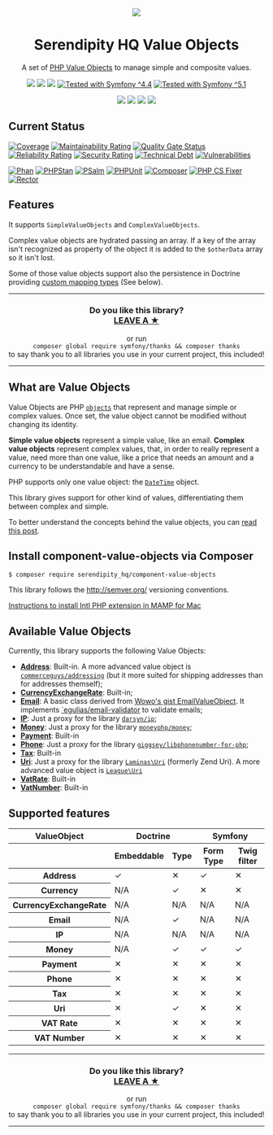 <p align="center">
    <a href="http://www.serendipityhq.com" target="_blank">
        <img style="max-width: 350px" src="http://www.serendipityhq.com/assets/open-source-projects/Logo-SerendipityHQ-Icon-Text-Purple.png">
    </a>
</p>

<h1 align="center">Serendipity HQ Value Objects</h1>
<p align="center">A set of <a href="https://io.serendipityhq.com/experience/php-and-doctrine-immutable-objects-value-objects-and-embeddables/" target="_blank">PHP Value Objects</a> to manage simple and composite values.</p>
<p align="center">
    <a href="https://github.com/Aerendir/component-value-objects/releases"><img src="https://img.shields.io/packagist/v/serendipity_hq/component-value-objects.svg?style=flat-square"></a>
    <a href="https://opensource.org/licenses/MIT"><img src="https://img.shields.io/badge/license-MIT-brightgreen.svg?style=flat-square"></a>
    <a href="https://github.com/Aerendir/component-value-objects/releases"><img src="https://img.shields.io/packagist/php-v/serendipity_hq/component-value-objects?color=%238892BF&style=flat-square&logo=php" /></a>
    <a title="Tested with Symfony ^4.4" href="https://github.com/Aerendir/component-value-objects/actions"><img title="Tested with Symfony ^4.4" src="https://img.shields.io/badge/Symfony-%5E4.4-333?style=flat-square&logo=symfony" /></a>
    <a title="Tested with Symfony ^5.1" href="https://github.com/Aerendir/component-value-objects/actions"><img title="Tested with Symfony ^5.1" src="https://img.shields.io/badge/Symfony-%5E5.1-333?style=flat-square&logo=symfony" /></a>
</p>
<p align="center">
    <a href="https://www.php.net/manual/en/book.intl.php"><img src="https://img.shields.io/badge/Suggests-ext--intl-%238892BF?style=flat-square&logo=php"></a>
    <a href="https://www.doctrine-project.org/"><img src="https://img.shields.io/badge/Suggests-doctrine/orm-%238892BF?style=flat-square&logo=php"></a>
    <a href="https://symfony.com/doc/current/forms.html"><img src="https://img.shields.io/badge/Suggests-symfony/form-%238892BF?style=flat-square&logo=php"></a>
    <a href="https://github.com/twigphp/intl-extra"><img src="https://img.shields.io/badge/Suggests-twig/intl--extra-%238892BF?style=flat-square&logo=php"></a>
</p>

## Current Status

[![Coverage](https://sonarcloud.io/api/project_badges/measure?project=Aerendir_component-value-objects&metric=coverage)](https://sonarcloud.io/dashboard?id=Aerendir_component-value-objects)
[![Maintainability Rating](https://sonarcloud.io/api/project_badges/measure?project=Aerendir_component-value-objects&metric=sqale_rating)](https://sonarcloud.io/dashboard?id=Aerendir_component-value-objects)
[![Quality Gate Status](https://sonarcloud.io/api/project_badges/measure?project=Aerendir_component-value-objects&metric=alert_status)](https://sonarcloud.io/dashboard?id=Aerendir_component-value-objects)
[![Reliability Rating](https://sonarcloud.io/api/project_badges/measure?project=Aerendir_component-value-objects&metric=reliability_rating)](https://sonarcloud.io/dashboard?id=Aerendir_component-value-objects)
[![Security Rating](https://sonarcloud.io/api/project_badges/measure?project=Aerendir_component-value-objects&metric=security_rating)](https://sonarcloud.io/dashboard?id=Aerendir_component-value-objects)
[![Technical Debt](https://sonarcloud.io/api/project_badges/measure?project=Aerendir_component-value-objects&metric=sqale_index)](https://sonarcloud.io/dashboard?id=Aerendir_component-value-objects)
[![Vulnerabilities](https://sonarcloud.io/api/project_badges/measure?project=Aerendir_component-value-objects&metric=vulnerabilities)](https://sonarcloud.io/dashboard?id=Aerendir_component-value-objects)

[![Phan](https://github.com/Aerendir/component-value-objects/workflows/Phan/badge.svg)](https://github.com/Aerendir/component-value-objects/actions?query=branch%3Adev)
[![PHPStan](https://github.com/Aerendir/component-value-objects/workflows/PHPStan/badge.svg)](https://github.com/Aerendir/component-value-objects/actions?query=branch%3Adev)
[![PSalm](https://github.com/Aerendir/component-value-objects/workflows/PSalm/badge.svg)](https://github.com/Aerendir/component-value-objects/actions?query=branch%3Adev)
[![PHPUnit](https://github.com/Aerendir/component-value-objects/workflows/PHPunit/badge.svg)](https://github.com/Aerendir/component-value-objects/actions?query=branch%3Adev)
[![Composer](https://github.com/Aerendir/component-value-objects/workflows/Composer/badge.svg)](https://github.com/Aerendir/component-value-objects/actions?query=branch%3Adev)
[![PHP CS Fixer](https://github.com/Aerendir/component-value-objects/workflows/PHP%20CS%20Fixer/badge.svg)](https://github.com/Aerendir/component-value-objects/actions?query=branch%3Adev)
[![Rector](https://github.com/Aerendir/component-value-objects/workflows/Rector/badge.svg)](https://github.com/Aerendir/component-value-objects/actions?query=branch%3Adev)

## Features

It supports `SimpleValueObjects` and `ComplexValueObjects`.

Complex value objects are hydrated passing an array. If a key of the array isn't recognized as property of the object it
 is added to the `$otherData` array so it isn't lost.

Some of those value objects support also the persistence in Doctrine providing [custom mapping types](http://docs.doctrine-project.org/projects/doctrine-orm/en/latest/cookbook/custom-mapping-types.html) (See below).

<hr />
<h3 align="center">
    <b>Do you like this library?</b><br />
    <b><a href="#js-repo-pjax-container">LEAVE A &#9733;</a></b>
</h3>
<p align="center">
    or run<br />
    <code>composer global require symfony/thanks && composer thanks</code><br />
    to say thank you to all libraries you use in your current project, this included!
</p>
<hr />

## What are Value Objects

Value Objects are PHP [`objects`](http://php.net/manual/en/language.types.object.php) that represent and manage simple
 or complex values. Once set, the value object cannot be modified without changing its identity.

**Simple value objects** represent a simple value, like an email.
**Complex value objects** represent complex values, that, in order to really represent a value, need more than one
value, like a price that needs an amount and a currency to be understandable and have a sense.

PHP supports only one value object: the [`DateTime`](http://php.net/manual/en/class.datetime.php) object.

This library gives support for other kind of values, differentiating them between complex and simple.

To better understand the concepts behind the value objects, you can [read this post](https://io.serendipityhq.com/experience/php-and-doctrine-immutable-objects-value-objects-and-embeddables/).

## Install component-value-objects via Composer

    $ composer require serendipity_hq/component-value-objects

This library follows the http://semver.org/ versioning conventions.

[Instructions to install Intl PHP extension in MAMP for Mac](https://io.serendipityhq.com/experience/how-to-install-php-intl-module-in-mamp/)

## Available Value Objects

Currently, this library supports the following Value Objects:

* **[Address](docs/Address.md)**: Built-in. A more advanced value object is [`commerceguys/addressing`](https://github.com/commerceguys/addressing) (but it more suited for shipping addresses than for addresses themself);
* **[CurrencyExchangeRate](docs/CurrencyExchangeRate.md)**: Built-in;
* **[Email](docs/Email.md)**: A basic class derived from [Wowo's gist EmailValueObject](https://gist.github.com/wowo/b49ac45b975d5c489214). It implements [`egulias/email-validator](https://github.com/egulias/EmailValidator) to validate emails;
* **[IP](docs/Ip.md)**: Just a proxy for the library [`darsyn/ip`](https://github.com/darsyn/ip);
* **[Money](docs/Money.md)**: Just a proxy for the library [`moneyphp/money`](https://github.com/moneyphp/money);
* **[Payment](docs/Payment.md)**: Built-in
* **[Phone](docs/Phone.md)**: Just a proxy for the library [`giggsey/libphonenumber-for-php`](https://github.com/giggsey/libphonenumber-for-php);
* **[Tax](docs/Tax.md)**: Built-in
* **[Uri](docs/Uri.md)**: Just a proxy for the library [`Laminas\Uri`](https://github.com/laminas/laminas-uri) (formerly Zend Uri). A more advanced value object is [`League\Uri`](https://github.com/thephpleague/uri)
* **[VatRate](docs/Vat.md)**: Built-in
* **[VatNumber](docs/VatNumber.md)**: Built-in

## Supported features

<table>
    <thead>
        <tr>
            <th scope="col">ValueObject</th>
            <th scope="col" colspan="2">Doctrine</th>
            <th scope="col" colspan="2">Symfony</th>
        </tr>
        <tr>
            <th scope="col"></th>
            <th scope="col">Embeddable</th>
            <th scope="col">Type</th>
            <th scope="col">Form Type</th>
            <th scope="col">Twig filter</th>
        </tr>
    </thead>
    <tbody>
        <tr>
            <th scope="row">Address</th>
            <td>✓</td>
            <td>✕</td>
            <td>✓</td>
            <td>✕</td>
        </tr>
        <tr>
            <th scope="row">Currency</th>
            <td>N/A</td>
            <td>✓</td>
            <td>✕</td>
            <td>✕</td>
        </tr>
        <tr>
            <th scope="row">CurrencyExchangeRate</th>
            <td>N/A</td>
            <td>N/A</td>
            <td>N/A</td>
            <td>N/A</td>
        </tr>
        <tr>
            <th scope="row">Email</th>
            <td>N/A</td>
            <td>✓</td>
            <td>N/A</td>
            <td>N/A</td>
        </tr>
        <tr>
            <th scope="row">IP</th>
            <td>N/A</td>
            <td>N/A</td>
            <td>N/A</td>
            <td>N/A</td>
        </tr>
        <tr>
            <th scope="row">Money</th>
            <td>N/A</td>
            <td>✓</td>
            <td>✓</td>
            <td>✓</td>
        </tr>
        <tr>
            <th scope="row">Payment</th>
            <td>✕</td>
            <td>✕</td>
            <td>✕</td>
            <td>✕</td>
        </tr>
        <tr>
            <th scope="row">Phone</th>
            <td>✕</td>
            <td>✕</td>
            <td>✕</td>
            <td>✕</td>
        </tr>
        <tr>
            <th scope="row">Tax</th>
            <td>✕</td>
            <td>✕</td>
            <td>✕</td>
            <td>✕</td>
        </tr>
        <tr>
            <th scope="row">Uri</th>
            <td>✕</td>
            <td>✓</td>
            <td>✕</td>
            <td>✕</td>
        </tr>
        <tr>
            <th scope="row">VAT Rate</th>
            <td>✕</td>
            <td>✕</td>
            <td>✕</td>
            <td>✕</td>
        </tr>
        <tr>
            <th scope="row">VAT Number</th>
            <td>✕</td>
            <td>✕</td>
            <td>✕</td>
            <td>✕</td>
        </tr>
    </tbody>
</table>

<hr />
<h3 align="center">
    <b>Do you like this library?</b><br />
    <b><a href="#js-repo-pjax-container">LEAVE A &#9733;</a></b>
</h3>
<p align="center">
    or run<br />
    <code>composer global require symfony/thanks && composer thanks</code><br />
    to say thank you to all libraries you use in your current project, this included!
</p>
<hr />
